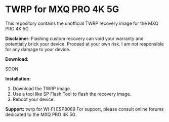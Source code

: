 # TWRP for MXQ PRO 4K 5G

This repository contains the unofficial TWRP recovery image for the MXQ PRO 4K 5G.

**Disclaimer:**  Flashing custom recovery can void your warranty and potentially brick your device. Proceed at your own risk. I am not responsible for any damage to your device.

**Download:**

SOON

**Installation:**

1.  Download the TWRP image.
2.  Use a tool like SP Flash Tool to flash the recovery image.
3.  Reboot your device.


**Support:**
twrp for WI-FI ESP8089
For support, please consult online forums dedicated to the MXQ PRO 4K 5G.
